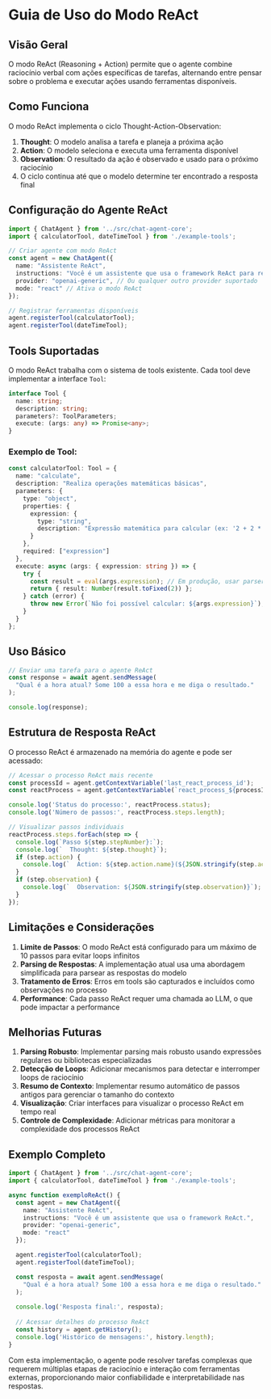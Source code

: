 # Guia de Uso do Modo ReAct

## Visão Geral

O modo ReAct (Reasoning + Action) permite que o agente combine raciocínio verbal com ações específicas de tarefas, alternando entre pensar sobre o problema e executar ações usando ferramentas disponíveis.

## Como Funciona

O modo ReAct implementa o ciclo Thought-Action-Observation:

1. **Thought**: O modelo analisa a tarefa e planeja a próxima ação
2. **Action**: O modelo seleciona e executa uma ferramenta disponível
3. **Observation**: O resultado da ação é observado e usado para o próximo raciocínio
4. O ciclo continua até que o modelo determine ter encontrado a resposta final

## Configuração do Agente ReAct

```typescript
import { ChatAgent } from '../src/chat-agent-core';
import { calculatorTool, dateTimeTool } from './example-tools';

// Criar agente com modo ReAct
const agent = new ChatAgent({
  name: "Assistente ReAct",
  instructions: "Você é um assistente que usa o framework ReAct para resolver tarefas complexas.",
  provider: "openai-generic", // Ou qualquer outro provider suportado
  mode: "react" // Ativa o modo ReAct
});

// Registrar ferramentas disponíveis
agent.registerTool(calculatorTool);
agent.registerTool(dateTimeTool);
```

## Tools Suportadas

O modo ReAct trabalha com o sistema de tools existente. Cada tool deve implementar a interface `Tool`:

```typescript
interface Tool {
  name: string;
  description: string;
  parameters?: ToolParameters;
  execute: (args: any) => Promise<any>;
}
```

### Exemplo de Tool:

```typescript
const calculatorTool: Tool = {
  name: "calculate",
  description: "Realiza operações matemáticas básicas",
  parameters: {
    type: "object",
    properties: {
      expression: {
        type: "string",
        description: "Expressão matemática para calcular (ex: '2 + 2 * 3')"
      }
    },
    required: ["expression"]
  },
  execute: async (args: { expression: string }) => {
    try {
      const result = eval(args.expression); // Em produção, usar parser seguro
      return { result: Number(result.toFixed(2)) };
    } catch (error) {
      throw new Error(`Não foi possível calcular: ${args.expression}`);
    }
  }
};
```

## Uso Básico

```typescript
// Enviar uma tarefa para o agente ReAct
const response = await agent.sendMessage(
  "Qual é a hora atual? Some 100 a essa hora e me diga o resultado."
);

console.log(response);
```

## Estrutura de Resposta ReAct

O processo ReAct é armazenado na memória do agente e pode ser acessado:

```typescript
// Acessar o processo ReAct mais recente
const processId = agent.getContextVariable('last_react_process_id');
const reactProcess = agent.getContextVariable(`react_process_${processId}`);

console.log('Status do processo:', reactProcess.status);
console.log('Número de passos:', reactProcess.steps.length);

// Visualizar passos individuais
reactProcess.steps.forEach(step => {
  console.log(`Passo ${step.stepNumber}:`);
  console.log(`  Thought: ${step.thought}`);
  if (step.action) {
    console.log(`  Action: ${step.action.name}(${JSON.stringify(step.action.input)})`);
  }
  if (step.observation) {
    console.log(`  Observation: ${JSON.stringify(step.observation)}`);
  }
});
```

## Limitações e Considerações

1. **Limite de Passos**: O modo ReAct está configurado para um máximo de 10 passos para evitar loops infinitos
2. **Parsing de Respostas**: A implementação atual usa uma abordagem simplificada para parsear as respostas do modelo
3. **Tratamento de Erros**: Erros em tools são capturados e incluídos como observações no processo
4. **Performance**: Cada passo ReAct requer uma chamada ao LLM, o que pode impactar a performance

## Melhorias Futuras

1. **Parsing Robusto**: Implementar parsing mais robusto usando expressões regulares ou bibliotecas especializadas
2. **Detecção de Loops**: Adicionar mecanismos para detectar e interromper loops de raciocínio
3. **Resumo de Contexto**: Implementar resumo automático de passos antigos para gerenciar o tamanho do contexto
4. **Visualização**: Criar interfaces para visualizar o processo ReAct em tempo real
5. **Controle de Complexidade**: Adicionar métricas para monitorar a complexidade dos processos ReAct

## Exemplo Completo

```typescript
import { ChatAgent } from '../src/chat-agent-core';
import { calculatorTool, dateTimeTool } from './example-tools';

async function exemploReAct() {
  const agent = new ChatAgent({
    name: "Assistente ReAct",
    instructions: "Você é um assistente que usa o framework ReAct.",
    provider: "openai-generic",
    mode: "react"
  });

  agent.registerTool(calculatorTool);
  agent.registerTool(dateTimeTool);

  const resposta = await agent.sendMessage(
    "Qual é a hora atual? Some 100 a essa hora e me diga o resultado."
  );
  
  console.log('Resposta final:', resposta);
  
  // Acessar detalhes do processo ReAct
  const history = agent.getHistory();
  console.log('Histórico de mensagens:', history.length);
}
```

Com esta implementação, o agente pode resolver tarefas complexas que requerem múltiplas etapas de raciocínio e interação com ferramentas externas, proporcionando maior confiabilidade e interpretabilidade nas respostas.